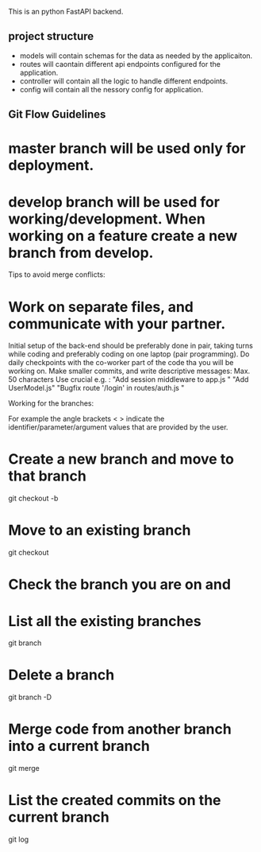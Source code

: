 
This is an python FastAPI backend. 
## project structure 
- models will contain schemas for the data as needed by the applicaiton.
- routes will caontain different api endpoints configured for the application.
- controller will contain all the logic to handle different endpoints. 
- config will contain all the nessory config for application.



## Git Flow Guidelines 

# master branch will be used only for deployment. 
# develop branch will be used for working/development. When working on a feature create a new branch from develop. 
Tips to avoid merge conflicts: 

# Work on separate files, and communicate with your partner. 
Initial setup of the back-end should be preferably done in pair, 
taking turns while coding and preferably coding on one laptop (pair programming). 
Do daily checkpoints with the co-worker part of the code tha you will be working on.
Make smaller commits, and write descriptive messages: 
Max. 50 characters
Use crucial e.g. : 
"Add session middleware to app.js " 
"Add UserModel.js" 
"Bugfix route '/login' in routes/auth.js " 
 
Working for the branches: 

For example 
the angle brackets < > indicate the identifier/parameter/argument values that are provided by the user. 
 
# Create a new branch and move to that branch 
git checkout -b <branch-name> 

# Move to an existing branch 
git checkout <branch-name> 
# Check the branch you are on and 
# List all the existing branches 
git branch 

# Delete a branch  
git branch -D <name-of-the-branch-to-delete> 
# Merge code from another branch into a current branch 
git merge <branch-from-which-to-merge> 
# List the created commits on the current branch 
git log 
